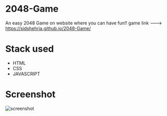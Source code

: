 # 2048-Game
An easy 2048 Game on website where you can have fun!!
game link --->  https://sidshehria.github.io/2048-Game/
# Stack used
- HTML
- CSS
- JAVASCRIPT
# Screenshot
![screenshot](https://github.com/sidshehria/2048-Game/assets/83392744/a39a5855-0aac-4629-8a39-8bb3283d5164)
